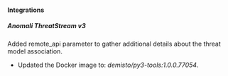 
#### Integrations

##### Anomali ThreatStream v3

Added remote_api parameter to gather additional details about the threat model association.
- Updated the Docker image to: *demisto/py3-tools:1.0.0.77054*.
